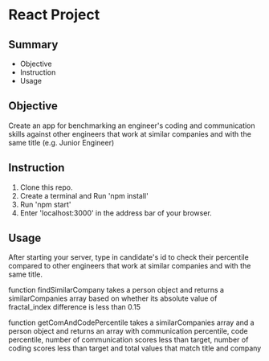 # React Project


## Summary
* Objective
* Instruction
* Usage

## Objective
Create an app for benchmarking an engineer's coding and communication skills against other engineers that work at similar companies and with the same title (e.g. Junior Engineer)

## Instruction
1. Clone this repo.
2. Create a terminal and Run 'npm install'
3. Run 'npm start'
4. Enter 'localhost:3000' in the address bar of your browser. 

## Usage
After starting your server, type in candidate's id to check their percentile compared to other engineers that work at similar companies and with the same title.

function findSimilarCompany takes a person object and returns a similarCompanies array based on whether its absolute value of fractal_index difference is less than 0.15

function getComAndCodePercentile takes a similarCompanies array and a person object and returns an array with communication percentile, code percentile, number of communication scores less than target, number of coding scores less than target and total values that match title and company
